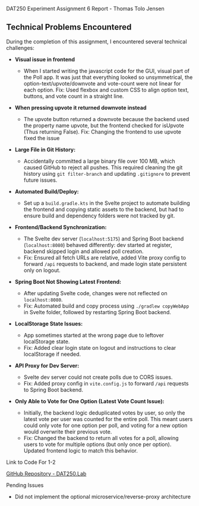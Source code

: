 DAT250 Experiment Assignment 6 Report - Thomas Tolo Jensen

## Technical Problems Encountered

During the completion of this assignment, I encountered several technical challenges:

- **Visual issue in frontend**
  - When I started writing the javascript code for the GUI, visual part of the Poll app. It was just that everything looked so unsymmetrical, the option-text/upvote/downvote and vote-count were not linear for each option. 
  Fix: Used flexbox and custom CSS to align option text, buttons, and vote count in a straight line.
- **When pressing upvote it returned downvote instead** 
  - The upvote button returned a downvote because the backend used the property name upvote, but the frontend checked for isUpvote (Thus returning False). 
  Fix: Changing the frontend to use upvote fixed the issue
- **Large File in Git History:**
  - Accidentally committed a large binary file over 100 MB, which caused GitHub to reject all pushes. This required cleaning the git history using `git filter-branch` and updating `.gitignore` to prevent future issues.
- **Automated Build/Deploy:**
  - Set up a `build.gradle.kts` in the Svelte project to automate building the frontend and copying static assets to the backend, but had to ensure build and dependency folders were not tracked by git.

- **Frontend/Backend Synchronization:**
  - The Svelte dev server (`localhost:5175`) and Spring Boot backend (`localhost:8080`) behaved differently: dev started at register, backend skipped login and allowed poll creation.
  - Fix: Ensured all fetch URLs are relative, added Vite proxy config to forward `/api` requests to backend, and made login state persistent only on logout.

- **Spring Boot Not Showing Latest Frontend:**
  - After updating Svelte code, changes were not reflected on `localhost:8080`.
  - Fix: Automated build and copy process using `./gradlew copyWebApp` in Svelte folder, followed by restarting Spring Boot backend.

- **LocalStorage State Issues:**
  - App sometimes started at the wrong page due to leftover localStorage state.
  - Fix: Added clear login state on logout and instructions to clear localStorage if needed.

- **API Proxy for Dev Server:**
  - Svelte dev server could not create polls due to CORS issues.
  - Fix: Added proxy config in `vite.config.js` to forward `/api` requests to Spring Boot backend.

- **Only Able to Vote for One Option (Latest Vote Count Issue):**
  - Initially, the backend logic deduplicated votes by user, so only the latest vote per user was counted for the entire poll. This meant users could only vote for one option per poll, and voting for a new option would overwrite their previous vote.
  - Fix: Changed the backend to return all votes for a poll, allowing users to vote for multiple options (but only once per option). Updated frontend logic to match this behavior.

Link to Code For 1-2

[GitHub Repository - DAT250.Lab](https://github.com/ThomasTolo/Dat250.Lab)

Pending Issues

- Did not implement the optional microservice/reverse-proxy architecture


